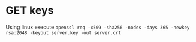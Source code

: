 # GET keys

Using linux execute `openssl req -x509 -sha256 -nodes -days 365 -newkey rsa:2048 -keyout server.key -out server.crt`
